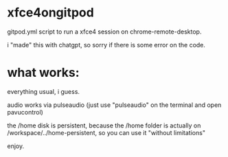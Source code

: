 # xfce4ongitpod
gitpod.yml script to run a xfce4 session on chrome-remote-desktop.


i "made" this with chatgpt, so sorry if there is some error on the code.

# what works: 

everything usual, i guess.

audio works via pulseaudio (just use "pulseaudio" on the terminal and open pavucontrol)

the /home disk is persistent, because the /home folder is actually on /workspace/../home-persistent, so you can use it "without limitations"

enjoy.
